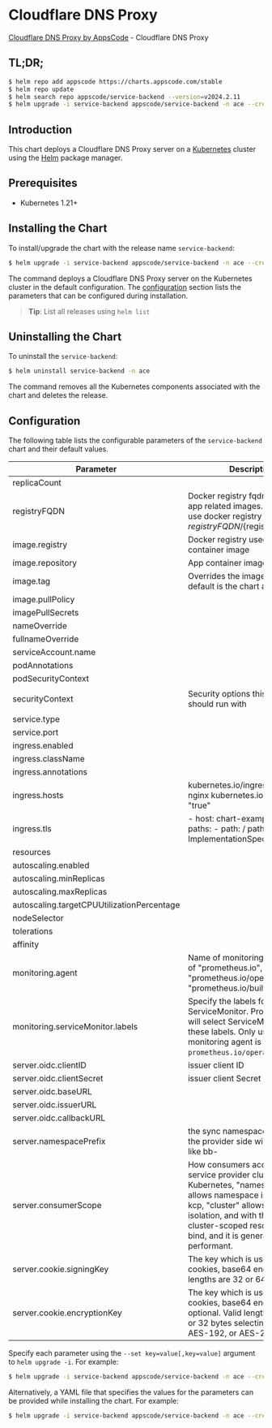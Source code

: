 # Cloudflare DNS Proxy

[Cloudflare DNS Proxy by AppsCode](https://github.com/bytebuilders) - Cloudflare DNS Proxy

## TL;DR;

```bash
$ helm repo add appscode https://charts.appscode.com/stable
$ helm repo update
$ helm search repo appscode/service-backend --version=v2024.2.11
$ helm upgrade -i service-backend appscode/service-backend -n ace --create-namespace --version=v2024.2.11
```

## Introduction

This chart deploys a Cloudflare DNS Proxy server on a [Kubernetes](http://kubernetes.io) cluster using the [Helm](https://helm.sh) package manager.

## Prerequisites

- Kubernetes 1.21+

## Installing the Chart

To install/upgrade the chart with the release name `service-backend`:

```bash
$ helm upgrade -i service-backend appscode/service-backend -n ace --create-namespace --version=v2024.2.11
```

The command deploys a Cloudflare DNS Proxy server on the Kubernetes cluster in the default configuration. The [configuration](#configuration) section lists the parameters that can be configured during installation.

> **Tip**: List all releases using `helm list`

## Uninstalling the Chart

To uninstall the `service-backend`:

```bash
$ helm uninstall service-backend -n ace
```

The command removes all the Kubernetes components associated with the chart and deletes the release.

## Configuration

The following table lists the configurable parameters of the `service-backend` chart and their default values.

|                 Parameter                  |                                                                                                                     Description                                                                                                                      |                                                                                            Default                                                                                             |
|--------------------------------------------|------------------------------------------------------------------------------------------------------------------------------------------------------------------------------------------------------------------------------------------------------|------------------------------------------------------------------------------------------------------------------------------------------------------------------------------------------------|
| replicaCount                               |                                                                                                                                                                                                                                                      | <code>1</code>                                                                                                                                                                                 |
| registryFQDN                               | Docker registry fqdn used to pull app related images. Set this to use docker registry hosted at ${registryFQDN}/${registry}/${image}                                                                                                                 | <code>ghcr.io</code>                                                                                                                                                                           |
| image.registry                             | Docker registry used to pull app container image                                                                                                                                                                                                     | <code>appscode</code>                                                                                                                                                                          |
| image.repository                           | App container image                                                                                                                                                                                                                                  | <code>service-provider</code>                                                                                                                                                                  |
| image.tag                                  | Overrides the image tag whose default is the chart appVersion.                                                                                                                                                                                       | <code>""</code>                                                                                                                                                                                |
| image.pullPolicy                           |                                                                                                                                                                                                                                                      | <code>IfNotPresent</code>                                                                                                                                                                      |
| imagePullSecrets                           |                                                                                                                                                                                                                                                      | <code>[]</code>                                                                                                                                                                                |
| nameOverride                               |                                                                                                                                                                                                                                                      | <code>""</code>                                                                                                                                                                                |
| fullnameOverride                           |                                                                                                                                                                                                                                                      | <code>""</code>                                                                                                                                                                                |
| serviceAccount.name                        |                                                                                                                                                                                                                                                      | <code>""</code>                                                                                                                                                                                |
| podAnnotations                             |                                                                                                                                                                                                                                                      | <code>{}</code>                                                                                                                                                                                |
| podSecurityContext                         |                                                                                                                                                                                                                                                      | <code>{}</code>                                                                                                                                                                                |
| securityContext                            | Security options this container should run with                                                                                                                                                                                                      | <code>{"allowPrivilegeEscalation":false,"capabilities":{"drop":["ALL"]},"readOnlyRootFilesystem":true,"runAsNonRoot":true,"runAsUser":65534,"seccompProfile":{"type":"RuntimeDefault"}}</code> |
| service.type                               |                                                                                                                                                                                                                                                      | <code>ClusterIP</code>                                                                                                                                                                         |
| service.port                               |                                                                                                                                                                                                                                                      | <code>80</code>                                                                                                                                                                                |
| ingress.enabled                            |                                                                                                                                                                                                                                                      | <code>false</code>                                                                                                                                                                             |
| ingress.className                          |                                                                                                                                                                                                                                                      | <code>""</code>                                                                                                                                                                                |
| ingress.annotations                        |                                                                                                                                                                                                                                                      | <code>{}</code>                                                                                                                                                                                |
| ingress.hosts                              | kubernetes.io/ingress.class: nginx kubernetes.io/tls-acme: "true"                                                                                                                                                                                    | <code>[]</code>                                                                                                                                                                                |
| ingress.tls                                | - host: chart-example.local paths: - path: / pathType: ImplementationSpecific                                                                                                                                                                        | <code>[]</code>                                                                                                                                                                                |
| resources                                  |                                                                                                                                                                                                                                                      | <code>{}</code>                                                                                                                                                                                |
| autoscaling.enabled                        |                                                                                                                                                                                                                                                      | <code>false</code>                                                                                                                                                                             |
| autoscaling.minReplicas                    |                                                                                                                                                                                                                                                      | <code>1</code>                                                                                                                                                                                 |
| autoscaling.maxReplicas                    |                                                                                                                                                                                                                                                      | <code>100</code>                                                                                                                                                                               |
| autoscaling.targetCPUUtilizationPercentage |                                                                                                                                                                                                                                                      | <code>80</code>                                                                                                                                                                                |
| nodeSelector                               |                                                                                                                                                                                                                                                      | <code>{}</code>                                                                                                                                                                                |
| tolerations                                |                                                                                                                                                                                                                                                      | <code>[]</code>                                                                                                                                                                                |
| affinity                                   |                                                                                                                                                                                                                                                      | <code>{}</code>                                                                                                                                                                                |
| monitoring.agent                           | Name of monitoring agent (one of "prometheus.io", "prometheus.io/operator", "prometheus.io/builtin")                                                                                                                                                 | <code>""</code>                                                                                                                                                                                |
| monitoring.serviceMonitor.labels           | Specify the labels for ServiceMonitor. Prometheus crd will select ServiceMonitor using these labels. Only usable when monitoring agent is `prometheus.io/operator`.                                                                                  | <code>{}</code>                                                                                                                                                                                |
| server.oidc.clientID                       | issuer client ID                                                                                                                                                                                                                                     | <code>""</code>                                                                                                                                                                                |
| server.oidc.clientSecret                   | issuer client Secret                                                                                                                                                                                                                                 | <code>""</code>                                                                                                                                                                                |
| server.oidc.baseURL                        |                                                                                                                                                                                                                                                      | <code>"https://ks.appscode.com"</code>                                                                                                                                                         |
| server.oidc.issuerURL                      |                                                                                                                                                                                                                                                      | <code>"https://accounts.appscode.com"</code>                                                                                                                                                   |
| server.oidc.callbackURL                    |                                                                                                                                                                                                                                                      | <code>"https://ks.appscode.com/callback"</code>                                                                                                                                                |
| server.namespacePrefix                     | the sync namespace created in the provider side will be named like bb-<some-hash>                                                                                                                                                                    | <code>"ace-"</code>                                                                                                                                                                            |
| server.consumerScope                       | How consumers access the service provider cluster. In Kubernetes, "namespaced" allows namespace isolation. In kcp, "cluster" allows workspace isolation, and with that allows cluster-scoped resources to bind, and it is generally more performant. | <code>"Namespaced"</code>                                                                                                                                                                      |
| server.cookie.signingKey                   | The key which is used to sign cookies, base64 encoded. Valid lengths are 32 or 64 bytes.                                                                                                                                                             | <code>""</code>                                                                                                                                                                                |
| server.cookie.encryptionKey                | The key which is used to encrypt cookies, base64 encoded, optional. Valid lengths are 16, 24, or 32 bytes selecting AES-128, AES-192, or AES-256.                                                                                                    | <code>""</code>                                                                                                                                                                                |


Specify each parameter using the `--set key=value[,key=value]` argument to `helm upgrade -i`. For example:

```bash
$ helm upgrade -i service-backend appscode/service-backend -n ace --create-namespace --version=v2024.2.11 --set replicaCount=1
```

Alternatively, a YAML file that specifies the values for the parameters can be provided while
installing the chart. For example:

```bash
$ helm upgrade -i service-backend appscode/service-backend -n ace --create-namespace --version=v2024.2.11 --values values.yaml
```
